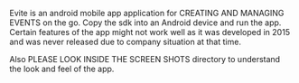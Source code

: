 Evite is an android mobile app application for CREATING AND MANAGING EVENTS on the go. Copy the sdk
into an Android device and run the app. Certain features of the app might not work well as it was developed in 2015 and was 
never released due to company situation at that time.

Also PLEASE LOOK INSIDE THE SCREEN SHOTS directory to understand the look and feel of the app.
